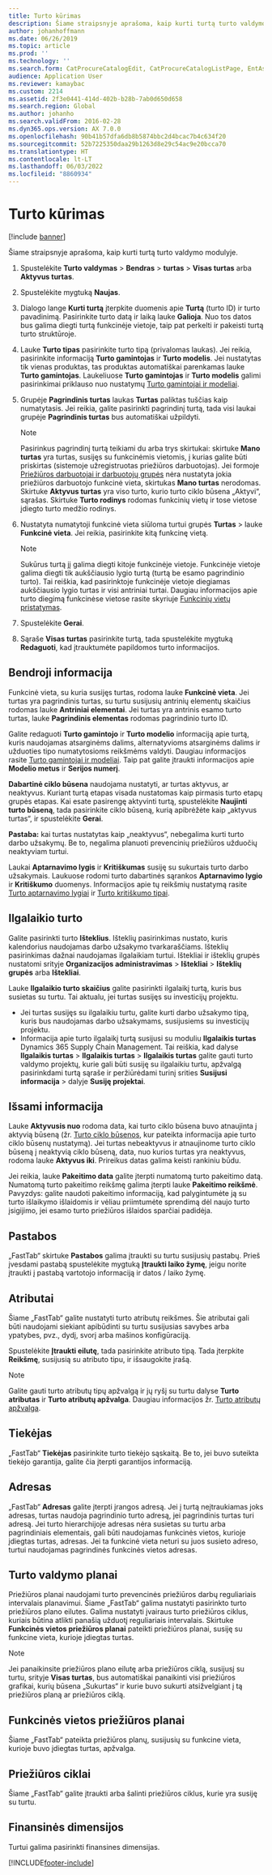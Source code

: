 ```yaml
---
title: Turto kūrimas
description: Šiame straipsnyje aprašoma, kaip kurti turtą turto valdymo modulyje.
author: johanhoffmann
ms.date: 06/26/2019
ms.topic: article
ms.prod: ''
ms.technology: ''
ms.search.form: CatProcureCatalogEdit, CatProcureCatalogListPage, EntAssetObjectTableCopyStructure, EntAssetObjectTableCreate
audience: Application User
ms.reviewer: kamaybac
ms.custom: 2214
ms.assetid: 2f3e0441-414d-402b-b28b-7ab0d650d658
ms.search.region: Global
ms.author: johanho
ms.search.validFrom: 2016-02-28
ms.dyn365.ops.version: AX 7.0.0
ms.openlocfilehash: 90b41b57dfa6db8b5874bbc2d4bcac7b4c634f20
ms.sourcegitcommit: 52b7225350daa29b1263d8e29c54ac9e20bcca70
ms.translationtype: HT
ms.contentlocale: lt-LT
ms.lasthandoff: 06/03/2022
ms.locfileid: "8860934"
---
```

# <a name="create-an-asset"></a>Turto kūrimas

[!include [banner](../../includes/banner.md)]

 

Šiame straipsnyje aprašoma, kaip kurti turtą turto valdymo modulyje.

1. Spustelėkite **Turto valdymas** > **Bendras** > **turtas** > **Visas turtas** arba **Aktyvus turtas**.
2. Spustelėkite mygtuką **Naujas**.
3. Dialogo lange **Kurti turtą** įterpkite duomenis apie **Turtą** (turto ID) ir turto pavadinimą. Pasirinkite turto datą ir laiką lauke **Galioja**. Nuo tos datos bus galima diegti turtą funkcinėje vietoje, taip pat perkelti ir pakeisti turtą turto struktūroje.
4. Lauke **Turto tipas** pasirinkite turto tipą (privalomas laukas). Jei reikia, pasirinkite informaciją **Turto gamintojas** ir **Turto modelis**. Jei nustatytas tik vienas produktas, tas produktas automatiškai parenkamas lauke **Turto gamintojas**. Laukeliuose **Turto gamintojas** ir **Turto modelis** galimi pasirinkimai priklauso nuo nustatymų [Turto gamintojai ir modeliai](../setup-for-objects/product-and-model.md).
5. Grupėje **Pagrindinis turtas** laukas **Turtas** paliktas tuščias kaip numatytasis. Jei reikia, galite pasirinkti pagrindinį turtą, tada visi laukai grupėje **Pagrindinis turtas** bus automatiškai užpildyti.
    >[!NOTE]  
    >Pasirinkus pagrindinį turtą teikiami du arba trys skirtukai: skirtuke **Mano turtas** yra turtas, susijęs su funkcinėmis vietomis, į kurias galite būti priskirtas (sistemoje užregistruotas priežiūros darbuotojas). Jei formoje [Priežiūros darbuotojai ir darbuotojų grupės](../setup-for-objects/workers-and-worker-groups.md) nėra nustatyta jokia priežiūros darbuotojo funkcinė vieta, skirtukas **Mano turtas** nerodomas. Skirtuke **Aktyvus turtas** yra viso turto, kurio turto ciklo būsena „Aktyvi“, sąrašas. Skirtuke **Turto rodinys** rodomas funkcinių vietų ir tose vietose įdiegto turto medžio rodinys.

6. Nustatyta numatytoji funkcinė vieta siūloma turtui grupės **Turtas** > lauke **Funkcinė vieta**. Jei reikia, pasirinkite kitą funkcinę vietą.

    >[!NOTE]
    >Sukūrus turtą jį galima diegti kitoje funkcinėje vietoje. Funkcinėje vietoje galima diegti tik aukščiausio lygio turtą (turtą be esamo pagrindinio turto). Tai reiškia, kad pasirinktoje funkcinėje vietoje diegiamas aukščiausio lygio turtas ir visi antriniai turtai. Daugiau informacijos apie turto diegimą funkcinėse vietose rasite skyriuje [Funkcinių vietų pristatymas](../functional-locations/introduction-to-functional-locations.md).

7. Spustelėkite **Gerai**.
8. Sąraše **Visas turtas** pasirinkite turtą, tada spustelėkite mygtuką **Redaguoti**, kad įtrauktumėte papildomos turto informacijos.

## <a name="general-information"></a>Bendroji informacija

Funkcinė vieta, su kuria susijęs turtas, rodoma lauke **Funkcinė vieta**. Jei turtas yra pagrindinis turtas, su turtu susijusių antrinių elementų skaičius rodomas lauke **Antriniai elementai**. Jei turtas yra antrinis esamo turto turtas, lauke **Pagrindinis elementas** rodomas pagrindinio turto ID.

Galite redaguoti **Turto gamintojo** ir **Turto modelio** informaciją apie turtą, kuris naudojamas atsarginėms dalims, alternatyvioms atsarginėms dalims ir užduoties tipo numatytosioms reikšmėms valdyti. Daugiau informacijos rasite [Turto gamintojai ir modeliai](../setup-for-objects/product-and-model.md). Taip pat galite įtraukti informacijos apie **Modelio metus** ir **Serijos numerį**.

**Dabartinė ciklo būsena** naudojama nustatyti, ar turtas aktyvus, ar neaktyvus. Kuriant turtą etapas visada nustatomas kaip pirmasis turto etapų grupės etapas. Kai esate pasirengę aktyvinti turtą, spustelėkite **Naujinti turto būseną**, tada pasirinkite ciklo būseną, kurią apibrėžėte kaip „aktyvus turtas“, ir spustelėkite **Gerai**.

**Pastaba:** kai turtas nustatytas kaip „neaktyvus“, nebegalima kurti turto darbo užsakymų. Be to, negalima planuoti prevencinių priežiūros užduočių neaktyviam turtui.

Laukai **Aptarnavimo lygis** ir **Kritiškumas** susiję su sukurtais turto darbo užsakymais. Laukuose rodomi turto dabartinės sąrankos **Aptarnavimo lygio** ir **Kritiškumo** duomenys. Informacijos apie tų reikšmių nustatymą rasite [Turto aptarnavimo lygiai](../setup-for-objects/object-priorities.md) ir [Turto kritiškumo tipai](../setup-for-objects/object-criticalities.md).

## <a name="asset"></a>Ilgalaikio turto

Galite pasirinkti turto **Išteklius**. Išteklių pasirinkimas nustato, kuris kalendorius naudojamas darbo užsakymo tvarkaraščiams. Išteklių pasirinkimas dažnai naudojamas ilgalaikiam turtui. Ištekliai ir išteklių grupės nustatomi srityje **Organizacijos administravimas** > **Ištekliai** > **Išteklių grupės** arba **Ištekliai**.

Lauke **Ilgalaikio turto skaičius** galite pasirinkti ilgalaikį turtą, kuris bus susietas su turtu. Tai aktualu, jei turtas susijęs su investicijų projektu.

- Jei turtas susijęs su ilgalaikiu turtu, galite kurti darbo užsakymo tipą, kuris bus naudojamas darbo užsakymams, susijusiems su investicijų projektu. 
- Informacija apie turto ilgalaikį turtą susijusi su moduliu **Ilgalaikis turtas** Dynamics 365 Supply Chain Management. Tai reiškia, kad dalyse **Ilgalaikis turtas** > **Ilgalaikis turtas** > **Ilgalaikis turtas** galite gauti turto valdymo projektų, kurie gali būti susiję su ilgalaikiu turtu, apžvalgą pasirinkdami turtą sąraše ir peržiūrėdami turinį srities **Susijusi informacija** > dalyje **Susiję projektai**.


## <a name="details"></a>Išsami informacija

Lauke **Aktyvusis nuo** rodoma data, kai turto ciklo būsena buvo atnaujinta į aktyvią būseną (žr. [Turto ciklo būsenos](../setup-for-objects/object-stages.md), kur pateikta informacija apie turto ciklo būsenų nustatymą). Jei turtas nebeaktyvus ir atnaujinome turto ciklo būseną į neaktyvią ciklo būseną, data, nuo kurios turtas yra neaktyvus, rodoma lauke **Aktyvus iki**. Prireikus datas galima keisti rankiniu būdu.

Jei reikia, lauke **Pakeitimo data** galite įterpti numatomą turto pakeitimo datą. Numatomą turto pakeitimo reikšmę galima įterpti lauke **Pakeitimo reikšmė**. Pavyzdys: galite naudoti pakeitimo informaciją, kad palygintumėte ją su turto išlaikymo išlaidomis ir vėliau priimtumėte sprendimą dėl naujo turto įsigijimo, jei esamo turto priežiūros išlaidos sparčiai padidėja.

## <a name="notes"></a>Pastabos

„FastTab“ skirtuke **Pastabos** galima įtraukti su turtu susijusių pastabų. Prieš įvesdami pastabą spustelėkite mygtuką **Įtraukti laiko žymę**, jeigu norite įtraukti į pastabą vartotojo informaciją ir datos / laiko žymę.

## <a name="attributes"></a>Atributai

Šiame „FastTab“ galite nustatyti turto atributų reikšmes. Šie atributai gali būti naudojami siekiant apibūdinti su turtu susijusias savybes arba ypatybes, pvz., dydį, svorį arba mašinos konfigūraciją.

Spustelėkite **Įtraukti eilutę**, tada pasirinkite atributo tipą. Tada įterpkite **Reikšmę**, susijusią su atributo tipu, ir išsaugokite įrašą.

>[!NOTE] 
>Galite gauti turto atributų tipų apžvalgą ir jų ryšį su turtu dalyse **Turto atributas** ir **Turto atributų apžvalga**. Daugiau informacijos žr. [Turto atributų apžvalga](../objects/object-specification-overview.md).

## <a name="vendor"></a>Tiekėjas

„FastTab“ **Tiekėjas** pasirinkite turto tiekėjo sąskaitą. Be to, jei buvo suteikta tiekėjo garantija, galite čia įterpti garantijos informaciją.

## <a name="address"></a>Adresas

„FastTab“ **Adresas** galite įterpti įrangos adresą. Jei į turtą neįtraukiamas joks adresas, turtas naudoja pagrindinio turto adresą, jei pagrindinis turtas turi adresą. Jei turto hierarchijoje adresas nėra susietas su turtu arba pagrindiniais elementais, gali būti naudojamas funkcinės vietos, kurioje įdiegtas turtas, adresas. Jei ta funkcinė vieta neturi su juos susieto adreso, turtui naudojamas pagrindinės funkcinės vietos adresas.

## <a name="asset-management-plans"></a>Turto valdymo planai

Priežiūros planai naudojami turto prevencinės priežiūros darbų reguliariais intervalais planavimui. Šiame „FastTab“ galima nustatyti pasirinkto turto priežiūros plano eilutes. Galima nustatyti įvairaus turto priežiūros ciklus, kuriais būtina atlikti panašią užduotį reguliariais intervalais. Skirtuke **Funkcinės vietos priežiūros planai** pateikti priežiūros planai, susiję su funkcine vieta, kurioje įdiegtas turtas.

>[!NOTE]
>Jei panaikinsite priežiūros plano eilutę arba priežiūros ciklą, susijusį su turtu, srityje **Visas turtas**, bus automatiškai panaikinti visi priežiūros grafikai, kurių būsena „Sukurtas“ ir kurie buvo sukurti atsižvelgiant į tą priežiūros planą ar priežiūros ciklą.

## <a name="functional-location-maintenance-plans"></a>Funkcinės vietos priežiūros planai

Šiame „FastTab“ pateikta priežiūros planų, susijusių su funkcine vieta, kurioje buvo įdiegtas turtas, apžvalga.

## <a name="maintenance-rounds"></a>Priežiūros ciklai

Šiame „FastTab“ galite įtraukti arba šalinti priežiūros ciklus, kurie yra susiję su turtu.

## <a name="financial-dimensions"></a>Finansinės dimensijos

Turtui galima pasirinkti finansines dimensijas.


[!INCLUDE[footer-include](../../../includes/footer-banner.md)]
